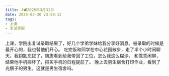 ```yaml
---
title: J🕊️2025年3月31日
date: 2025-03-30 23:50:12
tags:
- 上课
- 复试录取
---
```

上课，学院出复试录取结果了，好几个学弟学妹给我分享好消息。被录取的时候是最开心的，我也替他们开心。
吃完饭和同学在中心花园散步，走了半个小时闲聊天。我钥匙忘拔了，旖旎看到给我带回了工位，怎么我这么糊涂。
和乖乖闲聊，结果他手机摔坏了，把买手机的日程提前了。
晚上去男生宿舍打印作业，看到了光膀子的男生，这就是男生宿舍吗。